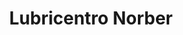 ---
title: "Lubricentro Norber"
url: /la-garita/lubricentro-norber/
shop: reparación de automóviles
---